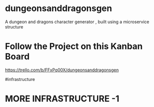 # dungeonsanddragonsgen
A dungeon and dragons character generator , built using a microservice structure

# Follow the Project on this Kanban Board
https://trello.com/b/FFxPq00X/dungeonsanddragonsgen

#infrastructure 



# MORE INFRASTRUCTURE -1